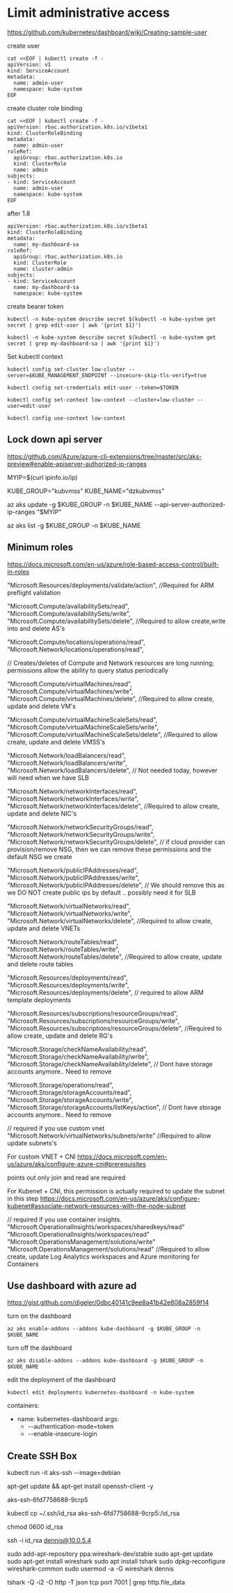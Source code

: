 # Limit administrative access
https://github.com/kubernetes/dashboard/wiki/Creating-sample-user 

create user
```
cat <<EOF | kubectl create -f -
apiVersion: v1
kind: ServiceAccount
metadata:
  name: admin-user
  namespace: kube-system
EOF
```

create cluster role binding
```
cat <<EOF | kubectl create -f -
apiVersion: rbac.authorization.k8s.io/v1beta1
kind: ClusterRoleBinding
metadata:
  name: admin-user
roleRef:
  apiGroup: rbac.authorization.k8s.io
  kind: ClusterRole
  name: admin
subjects:
- kind: ServiceAccount
  name: admin-user
  namespace: kube-system
EOF
```

after 1.8
```
apiVersion: rbac.authorization.k8s.io/v1beta1
kind: ClusterRoleBinding
metadata:
  name: my-dashboard-sa
roleRef:
  apiGroup: rbac.authorization.k8s.io
  kind: ClusterRole
  name: cluster-admin
subjects:
- kind: ServiceAccount
  name: my-dashboard-sa
  namespace: kube-system
```

create bearer token
```
kubectl -n kube-system describe secret $(kubectl -n kube-system get secret | grep edit-user | awk '{print $1}')

kubectl -n kube-system describe secret $(kubectl -n kube-system get secret | grep my-dashboard-sa | awk '{print $1}')
```

Set kubectl context
```
kubectl config set-cluster low-cluster --server=$KUBE_MANAGEMENT_ENDPOINT --insecure-skip-tls-verify=true

kubectl config set-credentials edit-user --token=$TOKEN

kubectl config set-context low-context --cluster=low-cluster --user=edit-user

kubectl config use-context low-context
```

## Lock down api server
https://github.com/Azure/azure-cli-extensions/tree/master/src/aks-preview#enable-apiserver-authorized-ip-ranges

MYIP=$(curl ipinfo.io/ip)

KUBE_GROUP="kubvmss"
KUBE_NAME="dzkubvmss"

az aks update -g $KUBE_GROUP  -n $KUBE_NAME --api-server-authorized-ip-ranges "$MYIP"

az aks list -g $KUBE_GROUP -n $KUBE_NAME

## Minimum roles

https://docs.microsoft.com/en-us/azure/role-based-access-control/built-in-roles

"Microsoft.Resources/deployments/validate/action",
//Required for ARM preflight validation


"Microsoft.Compute/availabilitySets/read",
"Microsoft.Compute/availabilitySets/write",
"Microsoft.Compute/availabilitySets/delete",
//Required to allow create,write into and delete AS's



"Microsoft.Compute/locations/operations/read",
"Microsoft.Network/locations/operations/read",

// Creates/deletes of Compute and Network resources are long running; permissions allow the ability to query status periodically



"Microsoft.Compute/virtualMachines/read",
"Microsoft.Compute/virtualMachines/write",
"Microsoft.Compute/virtualMachines/delete",
//Required to allow create, update and delete VM's



"Microsoft.Compute/virtualMachineScaleSets/read",
"Microsoft.Compute/virtualMachineScaleSets/write",
"Microsoft.Compute/virtualMachineScaleSets/delete",
//Required to allow create, update and delete VMSS's



"Microsoft.Network/loadBalancers/read",
"Microsoft.Network/loadBalancers/write",
"Microsoft.Network/loadBalancers/delete",
// Not needed today, however will need when we have SLB


 
"Microsoft.Network/networkInterfaces/read",
"Microsoft.Network/networkInterfaces/write",
"Microsoft.Network/networkInterfaces/delete",
//Required to allow create, update and delete NIC's 



"Microsoft.Network/networkSecurityGroups/read",
"Microsoft.Network/networkSecurityGroups/write",
"Microsoft.Network/networkSecurityGroups/delete",
// if cloud provider can provision/remove NSG, then we can remove these permissions and the default NSG we create



"Microsoft.Network/publicIPAddresses/read",
"Microsoft.Network/publicIPAddresses/write",
"Microsoft.Network/publicIPAddresses/delete",
// We should remove this as we DO NOT create public ips by default .. possibly need it for SLB 





"Microsoft.Network/virtualNetworks/read",
"Microsoft.Network/virtualNetworks/write",
"Microsoft.Network/virtualNetworks/delete",
//Required to allow create, update and delete VNETs 

 
"Microsoft.Network/routeTables/read",
"Microsoft.Network/routeTables/write",
"Microsoft.Network/routeTables/delete",
//Required to allow create, update and delete route tables 



"Microsoft.Resources/deployments/read",
"Microsoft.Resources/deployments/write",
"Microsoft.Resources/deployments/delete",
// required to allow ARM template deployments


"Microsoft.Resources/subscriptions/resourceGroups/read",
"Microsoft.Resources/subscriptions/resourceGroups/write",
"Microsoft.Resources/subscriptions/resourceGroups/delete",
//Required to allow create, update and delete RG's 



"Microsoft.Storage/checkNameAvailability/read",
"Microsoft.Storage/checkNameAvailability/write",
"Microsoft.Storage/checkNameAvailability/delete",
// Dont have storage accounts anymore.. Need to remove



"Microsoft.Storage/operations/read",
"Microsoft.Storage/storageAccounts/read",
"Microsoft.Storage/storageAccounts/write",
"Microsoft.Storage/storageAccounts/listKeys/action",
// Dont have storage accounts anymore.. Need to remove

 
// required if you use custom vnet
"Microsoft.Network/virtualNetworks/subnets/write"
//Required to allow update subnets's 


For custom VNET + CNI 
https://docs.microsoft.com/en-us/azure/aks/configure-azure-cni#prerequisites

points out only join and read are required


For Kubenet + CNI, this permission is actually required to update the subnet
in this step
https://docs.microsoft.com/en-us/azure/aks/configure-kubenet#associate-network-resources-with-the-node-subnet



 
// required if you use container insights.
"Microsoft.OperationalInsights/workspaces/sharedkeys/read"
"Microsoft.OperationalInsights/workspaces/read"
"Microsoft.OperationsManagement/solutions/write"
"Microsoft.OperationsManagement/solutions/read"
//Required to allow create, update Log Analytics workspaces and Azure monitoring for Containers 


## Use dashboard with azure ad
https://gist.github.com/digeler/0dbc40141c9ee8a41b42e808a2859f14

turn on the dashboard
```
az aks enable-addons --addons kube-dashboard -g $KUBE_GROUP -n $KUBE_NAME
```

turn off the dashboard
```
az aks disable-addons --addons kube-dashboard -g $KUBE_GROUP -n $KUBE_NAME
```

edit the deployment of the dashboard
```
kubectl edit deployments kubernetes-dashboard -n kube-system
```

containers:
- name: kubernetes-dashboard
  args:
  - --authentication-mode=token
  - --enable-insecure-login


## Create SSH Box

kubectl run -it aks-ssh --image=debian

apt-get update && apt-get install openssh-client -y

aks-ssh-6fd7758688-9crp5 

kubectl cp ~/.ssh/id_rsa aks-ssh-6fd7758688-9crp5:/id_rsa

chmod 0600 id_rsa

ssh -i id_rsa dennis@10.0.5.4

sudo add-apt-repository ppa:wireshark-dev/stable
sudo apt-get update
sudo apt-get install wireshark
sudo apt install tshark
sudo dpkg-reconfigure wireshark-common
sudo usermod -a -G wireshark dennis

tshark -Q -i2 -O http -T json tcp port 7001 | grep http.file_data

